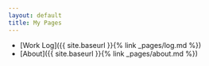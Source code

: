 ```yaml
---
layout: default
title: My Pages
---
```


  * [Work Log]({{ site.baseurl }}{% link _pages/log.md %})
  * [About]({{ site.baseurl }}{% link _pages/about.md %})
  
